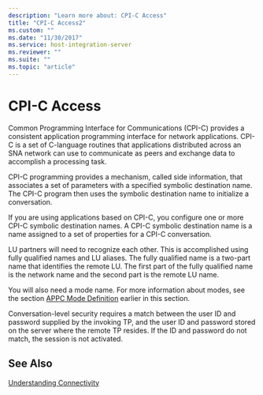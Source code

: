 ```yaml
---
description: "Learn more about: CPI-C Access"
title: "CPI-C Access2"
ms.custom: ""
ms.date: "11/30/2017"
ms.service: host-integration-server
ms.reviewer: ""
ms.suite: ""
ms.topic: "article"
---
```

# CPI-C Access
Common Programming Interface for Communications (CPI-C) provides a consistent application programming interface for network applications. CPI-C is a set of C-language routines that applications distributed across an SNA network can use to communicate as peers and exchange data to accomplish a processing task.  
  
 CPI-C programming provides a mechanism, called side information, that associates a set of parameters with a specified symbolic destination name. The CPI-C program then uses the symbolic destination name to initialize a conversation.  
  
 If you are using applications based on CPI-C, you configure one or more CPI-C symbolic destination names. A CPI-C symbolic destination name is a name assigned to a set of properties for a CPI-C conversation.  
  
 LU partners will need to recognize each other. This is accomplished using fully qualified names and LU aliases. The fully qualified name is a two-part name that identifies the remote LU. The first part of the fully qualified name is the network name and the second part is the remote LU name.  
  
 You will also need a mode name. For more information about modes, see the section [APPC Mode Definition](../core/appc-mode-definition2.md) earlier in this section.  
  
 Conversation-level security requires a match between the user ID and password supplied by the invoking TP, and the user ID and password stored on the server where the remote TP resides. If the ID and password do not match, the session is not activated.  
  
## See Also  
 [Understanding Connectivity](../core/understanding-connectivity1.md)
